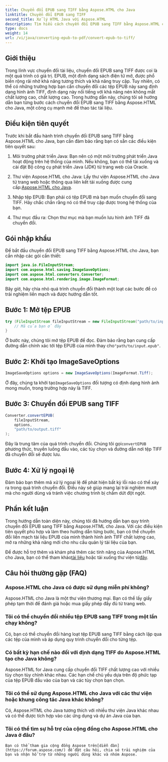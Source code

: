 ```yaml
---
title: Chuyển đổi EPUB sang TIFF bằng Aspose.HTML cho Java
linktitle: Chuyển đổi EPUB sang TIFF
second_title: Xử lý HTML Java với Aspose.HTML
description: Tìm hiểu cách chuyển đổi EPUB sang TIFF bằng Aspose.HTML cho Java. Hãy làm theo hướng dẫn từng bước của chúng tôi để chuyển đổi tài liệu chất lượng cao.
type: docs
weight: 14
url: /vi/java/converting-epub-to-pdf/convert-epub-to-tiff/
---
```


## Giới thiệu

Trong lĩnh vực chuyển đổi tài liệu, chuyển đổi EPUB sang TIFF được coi là một quá trình có giá trị. EPUB, một định dạng sách điện tử mở, được phổ biến rộng rãi nhờ khả năng tương thích và khả năng truy cập. Tuy nhiên, có thể có những trường hợp bạn cần chuyển đổi các tệp EPUB này sang định dạng hình ảnh TIFF, định dạng này nổi tiếng với khả năng nén không mất chất lượng cao, chất lượng cao. Trong hướng dẫn này, chúng tôi sẽ hướng dẫn bạn từng bước cách chuyển đổi EPUB sang TIFF bằng Aspose.HTML cho Java, một công cụ mạnh mẽ để thao tác tài liệu.

## Điều kiện tiên quyết

Trước khi bắt đầu hành trình chuyển đổi EPUB sang TIFF bằng Aspose.HTML cho Java, bạn cần đảm bảo rằng bạn có sẵn các điều kiện tiên quyết sau:

1. Môi trường phát triển Java: Bạn nên có một môi trường phát triển Java hoạt động trên hệ thống của mình. Nếu không, bạn có thể tải xuống và cài đặt Bộ công cụ phát triển Java (JDK) từ trang web của Oracle.

2.  Thư viện Aspose.HTML cho Java: Lấy thư viện Aspose.HTML cho Java từ trang web hoặc thông qua liên kết tải xuống được cung cấp:[Aspose.HTML cho Java](https://releases.aspose.com/html/java/).

3. Nhập tệp EPUB: Bạn phải có tệp EPUB mà bạn muốn chuyển đổi sang TIFF. Hãy chắc chắn rằng nó có thể truy cập được trong hệ thống của bạn.

4. Thư mục đầu ra: Chọn thư mục mà bạn muốn lưu hình ảnh TIFF đã chuyển đổi.

## Gói nhập khẩu

Để bắt đầu chuyển đổi EPUB sang TIFF bằng Aspose.HTML cho Java, bạn cần nhập các gói cần thiết:

```java
import java.io.FileInputStream;
import com.aspose.html.saving.ImageSaveOptions;
import com.aspose.html.converters.Converter;
import com.aspose.html.rendering.image.ImageFormat;
```

Bây giờ, hãy chia nhỏ quá trình chuyển đổi thành một loạt các bước để có trải nghiệm liền mạch và được hướng dẫn tốt.


## Bước 1: Mở tệp EPUB

```java
try (FileInputStream fileInputStream = new FileInputStream("path/to/input.epub")) {
    // Mã của bạn ở đây
}
```

Ở bước này, chúng tôi mở tệp EPUB để đọc. Đảm bảo rằng bạn cung cấp đường dẫn chính xác tới tệp EPUB của mình thay cho`"path/to/input.epub"`.

## Bước 2: Khởi tạo ImageSaveOptions

```java
ImageSaveOptions options = new ImageSaveOptions(ImageFormat.Tiff);
```

 Ở đây, chúng ta khởi tạo`ImageSaveOptions` đối tượng có định dạng hình ảnh mong muốn, trong trường hợp này là TIFF.

## Bước 3: Chuyển đổi EPUB sang TIFF

```java
Converter.convertEPUB(
    fileInputStream,
    options,
    "path/to/output.tiff"
);
```

 Đây là trung tâm của quá trình chuyển đổi. Chúng tôi gọi`convertEPUB` phương thức, truyền luồng đầu vào, các tùy chọn và đường dẫn nơi tệp TIFF đã chuyển đổi sẽ được lưu.

## Bước 4: Xử lý ngoại lệ

Đảm bảo bạn thêm mã xử lý ngoại lệ để phát hiện bất kỳ lỗi nào có thể xảy ra trong quá trình chuyển đổi. Điều này sẽ giúp mang lại trải nghiệm mượt mà cho người dùng và tránh việc chương trình bị chấm dứt đột ngột.

## Phần kết luận

Trong hướng dẫn toàn diện này, chúng tôi đã hướng dẫn bạn quy trình chuyển đổi EPUB sang TIFF bằng Aspose.HTML cho Java. Với các điều kiện tiên quyết phù hợp và làm theo hướng dẫn từng bước, bạn có thể chuyển đổi liền mạch tài liệu EPUB của mình thành hình ảnh TIFF chất lượng cao, mở ra những khả năng mới cho nhu cầu quản lý tài liệu của bạn.

Để được hỗ trợ thêm và khám phá thêm các tính năng của Aspose.HTML cho Java, bạn có thể tham khảo[tài liệu](https://reference.aspose.com/html/java/) hoặc tải xuống thư viện từ[đây](https://releases.aspose.com/html/java/).

## Câu hỏi thường gặp (FAQ)

### Aspose.HTML cho Java có được sử dụng miễn phí không?
   Aspose.HTML cho Java là một thư viện thương mại. Bạn có thể lấy giấy phép tạm thời để đánh giá hoặc mua giấy phép đầy đủ từ trang web.

### Tôi có thể chuyển đổi nhiều tệp EPUB sang TIFF trong một lần chạy không?
   Có, bạn có thể chuyển đổi hàng loạt tệp EPUB sang TIFF bằng cách lặp qua các tệp của mình và áp dụng quy trình chuyển đổi cho từng tệp.

### Có bất kỳ hạn chế nào đối với định dạng TIFF do Aspose.HTML tạo cho Java không?
   Aspose.HTML for Java cung cấp chuyển đổi TIFF chất lượng cao với nhiều tùy chọn tùy chỉnh khác nhau. Các hạn chế chủ yếu dựa trên độ phức tạp của tệp EPUB đầu vào của bạn và các tùy chọn bạn chọn.

### Tôi có thể sử dụng Aspose.HTML cho Java với các thư viện hoặc khung công tác Java khác không?
   Có, Aspose.HTML cho Java tương thích với nhiều thư viện Java khác nhau và có thể được tích hợp vào các ứng dụng và dự án Java của bạn.

### Tôi có thể tìm sự hỗ trợ của cộng đồng cho Aspose.HTML cho Java ở đâu?
    Bạn có thể tham gia cộng đồng Aspose trên[diễn đàn](https://forum.aspose.com/) để đặt câu hỏi, chia sẻ trải nghiệm của bạn và nhận hỗ trợ từ những người dùng khác và nhóm Aspose.
